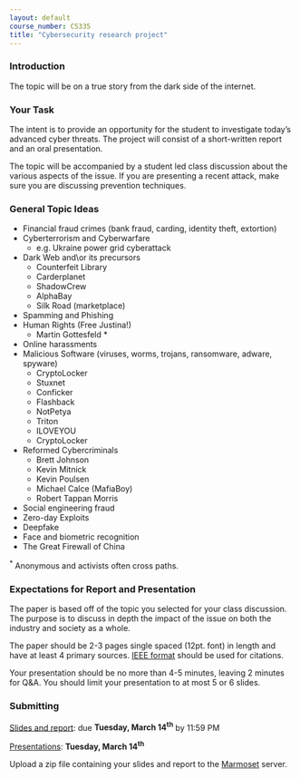 ```yaml
---
layout: default
course_number: CS335
title: "Cybersecurity research project"
---
```


### Introduction

The topic will be on a true story from the dark side of the internet.

### Your Task

The intent is to provide an opportunity for the student to investigate today’s advanced cyber threats. The project will consist of a short-written report and an oral presentation.

The topic will be accompanied by a student led class discussion about the various aspects of the issue. If you are presenting a recent attack, make sure you are discussing prevention techniques.

### General Topic Ideas

-	Financial fraud crimes (bank fraud, carding, identity theft, extortion)
- Cyberterrorism and Cyberwarfare
  - e.g. Ukraine power grid cyberattack
- Dark Web and\or its precursors
  - Counterfeit Library
  - Carderplanet
  - ShadowCrew  
  - AlphaBay
  - Silk Road (marketplace)
- Spamming and Phishing
- Human Rights (Free Justina!)
  - Martin Gottesfeld *
- Online harassments
- Malicious Software (viruses, worms, trojans, ransomware, adware, spyware)
  - CryptoLocker
  - Stuxnet
  - Conficker
  - Flashback
  - NotPetya
  - Triton
  - ILOVEYOU
  - CryptoLocker
- Reformed Cybercriminals
   - Brett Johnson
   - Kevin Mitnick
   - Kevin Poulsen
   - Michael Calce (MafiaBoy)
   - Robert Tappan Morris
- Social engineering fraud
- Zero-day Exploits
- Deepfake
- Face and biometric recognition
- The Great Firewall of China

<sup>*</sup> Anonymous and activists often cross paths.

### Expectations for Report and Presentation

The paper is based off of the topic you selected for your class discussion. The purpose is to discuss in depth the impact of the issue on both the industry and society as a whole.

The paper should be 2-3 pages single spaced (12pt. font) in length and have at least 4 primary sources. [IEEE format](https://ieee-dataport.org/sites/default/files/analysis/27/IEEE%20Citation%20Guidelines.pdf) should be used for citations.

Your presentation should be no more than 4-5 minutes, leaving 2 minutes for Q&A. You should limit your presentation to at most 5 or 6 slides.

### Submitting

<u>Slides and report</u>: due **Tuesday, March 14<sup>th</sup>** by 11:59 PM

<u>Presentations</u>: **Tuesday, March 14<sup>th</sup>**

Upload a zip file containing your slides and report to the [Marmoset](https://cs.ycp.edu/marmoset/) server.
